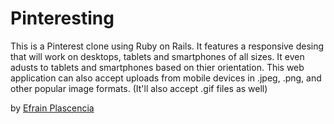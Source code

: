 # Pinteresting

This is a Pinterest clone using Ruby on Rails. It features a responsive desing that will work on desktops, tablets and smartphones of all sizes. It even adusts to tablets and smartphones based on thier orientation. This web application can also accept uploads from mobile devices in .jpeg, .png, and other popular image formats. (It'll also accept .gif files as well)

by [Efrain Plascencia](http://efrain.me)
